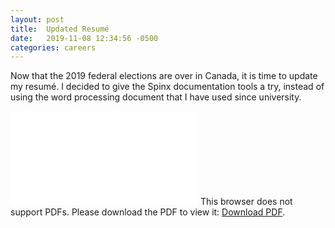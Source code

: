 ```yaml
---
layout: post
title:  Updated Resumé
date:   2019-11-08 12:34:56 -0500
categories: careers
---
```


Now that the 2019 federal elections are over in Canada, it is time to 
update my resumé.  I decided to give the Spinx documentation tools a 
try, instead of using the word processing document that I have used 
since university.

<object data="/docs/PatrickLevellResume.pdf" type="application/pdf" width="100%" height="1900px">
	<embed src="/docs/PatrickLevellResume.pdf">
		This browser does not support PDFs. Please download the PDF to view it: <a href="/docs/PatrickLevellResume.pdf">Download PDF</a>.</p>
	</embed>
</object>
